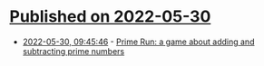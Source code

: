 # [Published on 2022-05-30](index.md)

* [2022-05-30, 09:45:46](https://news.ycombinator.com/item?id=31557187) - [Prime Run: a game about adding and subtracting prime numbers](https://aperiodical.com/2022/05/prime-run/)

